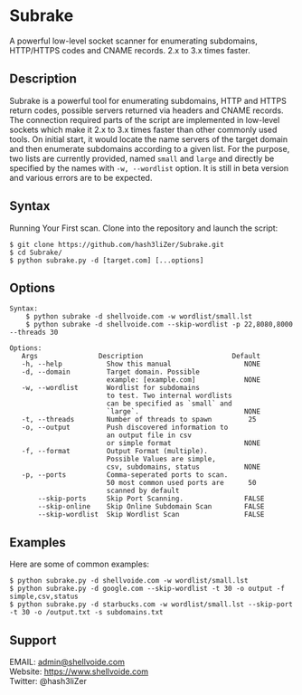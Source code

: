 # Subrake
A powerful low-level socket scanner for enumerating subdomains, HTTP/HTTPS codes and CNAME records. 2.x to 3.x times faster.

## Description
Subrake is a powerful tool for enumerating subdomains, HTTP and HTTPS return codes, possible servers returned via headers and
CNAME records. The connection required parts of the script are implemented in low-level sockets which make it 2.x to 3.x times faster
than other commonly used tools.  On initial start, it would locate the name servers of the target domain and then enumerate
subdomains according to a given list. For the purpose, two lists are currently provided, named `small` and `large` and directly be
specified by the names with `-w, --wordlist` option. It is still in beta version and various errors are to be expected. 

## Syntax
Running Your First scan. Clone into the repository and launch the script: 
```
$ git clone https://github.com/hash3liZer/Subrake.git
$ cd Subrake/
$ python subrake.py -d [target.com] [...options]
```
## Options
```
Syntax: 
    $ python subrake -d shellvoide.com -w wordlist/small.lst
    $ python subrake -d shellvoide.com --skip-wordlist -p 22,8080,8000 --threads 30

Options:
   Args               Description                      Default
   -h, --help           Show this manual                  NONE
   -d, --domain         Target domain. Possible
                        example: [example.com]            NONE
   -w, --wordlist       Wordlist for subdomains
                        to test. Two internal wordlists
                        can be specified as `small` and
                        `large`.                          NONE
   -t, --threads        Number of threads to spawn         25
   -o, --output         Push discovered information to
                        an output file in csv 
                        or simple format                  NONE
   -f, --format         Output Format (multiple). 
                        Possible Values are simple,
                        csv, subdomains, status           NONE
   -p, --ports          Comma-seperated ports to scan.
                        50 most common used ports are      50
                        scanned by default                 
       --skip-ports     Skip Port Scanning.               FALSE
       --skip-online    Skip Online Subdomain Scan        FALSE
       --skip-wordlist  Skip Wordlist Scan                FALSE
```

## Examples
Here are some of common examples:
```
$ python subrake.py -d shellvoide.com -w wordlist/small.lst
$ python subrake.py -d google.com --skip-wordlist -t 30 -o output -f simple,csv,status
$ python subrake.py -d starbucks.com -w wordlist/small.lst --skip-port -t 30 -o /output.txt -s subdomains.txt
```

## Support
EMAIL: admin@shellvoide.com <br />
Website: https://www.shellvoide.com <br />
Twitter: @hash3liZer <br />
